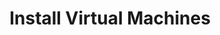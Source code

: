 ---
sidebar_position: 1
title: "Install Virtual Machines"
sidebar_label: "Install Virtual Machines"
description: "Deploy Alpine Linux in virtual machines - install in VirtualBox, VMware, KVM/QEMU, set up VM configurations, and optimize virtual installations."
keywords:
  - "alpine virtual machine"
  - "vm installation"
  - "virtualbox alpine"
  - "vmware alpine"
  - "kvm alpine"
tags:
  - alpine
  - virtual-machine
  - vm-installation
  - virtualization
  - hypervisor
slug: /linux/alpine/installation/virtualization/install-virtual-machines
---